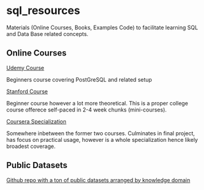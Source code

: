# sql_resources
Materials (Online Courses, Books, Examples Code) to facilitate learning SQL and Data Base related concepts.


## Online Courses
[Udemy Course](https://www.udemy.com/course/the-complete-sql-bootcamp/?utm_source=adwords&utm_medium=udemyads&utm_campaign=SQL_v.PROF_la.EN_cc.US_ti.7862&utm_content=deal4584&utm_term=_._ag_88317033068_._ad_390132043803_._kw__._de_c_._dm__._pl__._ti_dsa-774930038369_._li_9002242_._pd__._&matchtype=b&gclid=EAIaIQobChMIx5b_x_j55gIVjK_ICh1hagi0EAAYASAAEgI5BfD_BwE)

Beginners course covering PostGreSQL and related setup

[Stanford Course](https://lagunita.stanford.edu/courses/DB/2014/SelfPaced/about) 

Beginner course however a lot more theoretical. 
This is a proper college course offerece self-paced in 2-4 week chunks (mini-courses).

[Coursera Specialization](https://www.coursera.org/specializations/learn-sql-basics-data-science#courses)

Somewhere inbetween the former two courses. Culminates in final project, has focus on practical usage, however is a whole specialization hence likely broadest coverage.

## Public Datasets

[Github repo with a ton of public datasets arranged by knowledge domain](https://github.com/AlexanderFengler/awesome-public-datasets)
